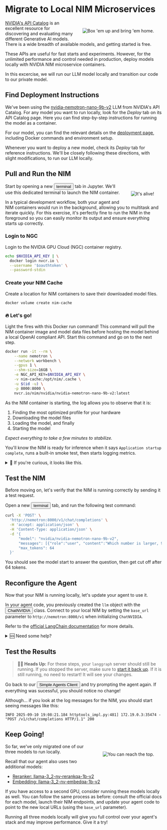 # Migrate to Local NIM Microservices

<img src="_static/robots/relocate.png" alt="Box 'em up and bring 'em home. " style="float:right;max-width:300px;margin:25px;" />

[NVIDIA's API Catalog](https://build.nvidia.com) is an excellent resource for discovering and evaluating many different Generative AI models. There is a wide breadth of available models, and getting started is free.

These APIs are useful for fast starts and experiments. However, for the unlimited performance and control needed in production, deploy models locally with NVIDIA NIM microservice containers.

In this excercise, we will run our LLM model locally and transition our code to our private model.

<!-- fold:break -->

## Find Deployment Instructions

We've been using the [nvidia-nemotron-nano-9b-v2](https://build.nvidia.com/nvidia/nvidia-nemotron-nano-9b-v2) LLM from NVIDIA's API Catalog. For any model you want to run locally, look for the *Deploy* tab on its API Catalog page. Here you can find step-by-step instructions for running the model as a container.

For our model, you can find the relevant details on the [deployment page](https://build.nvidia.com/nvidia/nvidia-nemotron-nano-9b-v2/deploy), including Docker commands and environment setup.

Whenever you want to deploy a new model, check its *Deploy* tab for reference instructions. We'll be closely following these directions, with slight modifications, to run our LLM locally.

<!-- fold:break -->

## Pull and Run the NIM

<img src="_static/robots/startup.png" alt="It's alive!" style="float:right;max-width:300px;margin:25px;" />

Start by opening a new <button onclick="openNewTerminal();"><i class="fas fa-terminal"></i> terminal</button> tab in Jupyter. We'll use this dedicated terminal to launch the NIM container.

In a typical development workflow, both your agent and NIM containers would run in the background, allowing you to multitask and iterate quickly. For this exercise, it's perfectly fine to run the NIM in the foreground so you can easily monitor its output and ensure everything starts up correctly.

<!-- fold:break -->

### Login to NGC

Login to the NVIDIA GPU Cloud (NGC) container registry.

```bash
echo $NVIDIA_API_KEY | \
  docker login nvcr.io \
  --username '$oauthtoken' \
  --password-stdin
```
<!-- fold:break -->

### Create your NIM Cache

Create a location for NIM containers to save their downloaded model files.

```bash
docker volume create nim-cache
```

<!-- fold:break -->

### 🔥 Let's go!

Light the fires with this Docker run command! This command will pull the NIM container image and model data files before hosting the model behind a local OpenAI compliant API. Start this command and go on to the next step.

```bash
docker run -it --rm \
    --name nemotron \
    --network workbench \
    --gpus 1 \
    --shm-size=16GB \
    -e NGC_API_KEY=$NVIDIA_API_KEY \
    -v nim-cache:/opt/nim/.cache \
    -u $(id -u) \
    -p 8000:8000 \
    nvcr.io/nim/nvidia/nvidia-nemotron-nano-9b-v2:latest
```

<!-- fold:break -->

As the NIM container is starting, the log allows you to observe that it is:

1. Finding the most optimized profile for your hardware
2. Downloading the model files
3. Loading the model, and finally
4. Starting the model

*Expect everything to take a few minutes to stabilize.*

You'll know the NIM is ready for inference when it says `Application startup complete`, runs a built-in smoke test, then starts logging metrics.

<details>

<summary>📜 If you're curious, it looks like this.</summary>

```
INFO 2025-09-10 16:31:52.7 on.py:48] Waiting for application startup.
INFO 2025-09-10 16:31:52.239 on.py:62] Application startup complete.
INFO 2025-09-10 16:31:52.240 server.py:214] Uvicorn running on http://0.0.0.0:8000 (Press CTRL+C to quit)
INFO 2025-09-10 16:31:55.944 api_server.py:516] An example cURL request:
curl -X 'POST' \
  'http://0.0.0.0:8000/v1/chat/completions' \
  -H 'accept: application/json' \
  -H 'Content-Type: application/json' \
  -d '{
    "model": "nvidia/nvidia-nemotron-nano-9b-v2",
    "messages": [
      {
        "role":"user",
        "content":"Hello! How are you?"
      },
      {
        "role":"assistant",
        "content":"Hi! I am quite well, how can I help you today?"
      },
      {
        "role":"user",
        "content":"Can you write me a song?"
      }
    ],
    "top_p": 1,
    "n": 1,
    "max_tokens": 15,
    "stream": true,
    "frequency_penalty": 1.0,
    "stop": ["hello"]
  }'

INFO 2025-09-10 16:31:55.944 api_server.py:524] Responses API examples:
curl -X 'POST' \
  'http://0.0.0.0:8000/v1/responses' \
  -H 'accept: application/json' \
  -H 'Content-Type: application/json' \
  -d '{
    "model": "nvidia/nvidia-nemotron-nano-9b-v2",
    "input": "Hello, how are you?",
    "max_output_tokens": 128,
    "stream": false
  }'


curl -X 'GET' \
  'http://0.0.0.0:8000/v1/responses/resp_123456' \
  -H 'accept: application/json'


curl -X 'POST' \
  'http://0.0.0.0:8000/v1/responses/resp_123456/cancel' \
  -H 'accept: application/json'

INFO 2025-09-10 16:32:05.957 metrics.py:386] Avg prompt throughput: 0.2 tokens/s, Avg generation throughput: 1.1 tokens/s, Running: 0 reqs, Swapped: 0 reqs, Pending: 0 reqs, GPU KV cache usage: 0.0%, CPU KV cache usage: 0.0%.
```

</details>

<!-- fold:break -->

## Test the NIM

Before moving on, let's verify that the NIM is running correctly by sending it a test request.

Open a new <button onclick="openNewTerminal();"><i class="fas fa-terminal"></i> terminal</button> tab, and run the following test command:

```bash
curl -X 'POST' \
  'http://nemotron:8000/v1/chat/completions' \
  -H 'accept: application/json' \
  -H 'Content-Type: application/json' \
  -d '{
      "model": "nvidia/nvidia-nemotron-nano-9b-v2",
      "messages": [{"role":"user", "content":"Which number is larger, 9.11 or 9.8?"}],
      "max_tokens": 64
  }'
```

You should see the model start to answer the question, then get cut off after 64 tokens.

<!-- fold:break -->

## Reconfigure the Agent

Now that your NIM is running locally, let's update your agent to use it.

In your agent code, you previously created the `llm` object with the <button onclick="goToLineAndSelect('code/rag_agent.py', '= ChatNVIDIA(');"><i class="fas fa-code"></i> ChatNVIDIA</button> class. Connect to your local NIM by setting the `base_url` parameter to `http://nemotron:8000/v1` when initializing `ChatNVIDIA`.

Refer to the [official LangChain documentation](https://python.langchain.com/docs/integrations/chat/nvidia_ai_endpoints/#working-with-nvidia-nims) for more details.

<details>
<summary>🆘 Need some help?</summary>

```python
# Define the LLM model to be used for this agent
llm = ChatNVIDIA(
    base_url="http://nemotron:8000/v1",
    model=LLM_MODEL,
    temperature=0.6,
    top_p=0.95,
    max_tokens=8192
)
```

</details>

<!-- fold:break -->

## Test the Results

> **👷‍♂️ Heads Up:** For these steps, your `langgraph` server should still be running. If you stopped the server, make sure to [start it back up](running.md). If it is still running, no need to restart! It will see your changes.

Go back to our <button onclick="launch('Simple Agents Client');"><i class="fa-solid fa-rocket"></i> Simple Agents Client</button> and try prompting the agent again. If everything was sucessful, you should notice no change!

Although... if you look at the log messages for the NIM, you should start seeing messages like this:

```
INFO 2025-09-10 19:08:21.184 httptools_impl.py:481] 172.19.0.3:35474 - "POST /v1/chat/completions HTTP/1.1" 200
```

<!-- fold:break -->

## Keep Going!

<img src="_static/robots/hiking.png" alt="You can reach the top." style="float:right;max-width:300px;margin:25px;" />

So far, we've only migrated one of our three models to run locally.

Recall that our agent also uses two additional models:

  - [Reranker: llama-3_2-nv-rerankqa-1b-v2](https://build.nvidia.com/nvidia/llama-3_2-nv-rerankqa-1b-v2)
  - [Embedding: llama-3_2-nv-embedqa-1b-v2](https://build.nvidia.com/nvidia/llama-3_2-nv-embedqa-1b-v2)

If you have access to a second GPU, consider running these models locally as well. You can follow the same process as before: consult the official docs for each model, launch their NIM endpoints, and update your agent code to point to the new local URLs (using the `base_url` parameter).

Running all three models locally will give you full control over your agent's stack and may improve performance. Give it a try!
